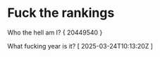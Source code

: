 # Fuck the rankings

Who the hell am I?
{ 20449540 }

What fucking year is it?
[ 2025-03-24T10:13:20Z ]
